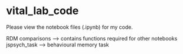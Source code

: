 # vital_lab_code

Please view the notebook files (.ipynb) for my code.

RDM comparisons --> contains functions required for other notebooks
jspsych_task --> behavioural memory task
